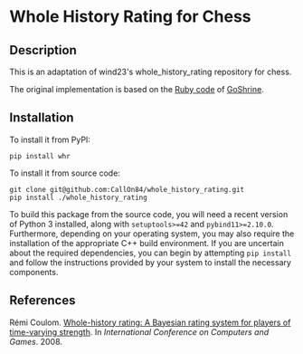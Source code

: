 Whole History Rating for Chess
====================

## Description

This is an adaptation of wind23's whole_history_rating repository for chess.

The original implementation is based on the [Ruby code](https://github.com/goshrine/whole_history_rating) of [GoShrine](http://goshrine.com).

## Installation

To install it from PyPI:

    pip install whr

To install it from source code:

    git clone git@github.com:CallOn84/whole_history_rating.git
    pip install ./whole_history_rating

To build this package from the source code, you will need a recent version of Python 3 installed, along with `setuptools>=42` and `pybind11>=2.10.0`. Furthermore, depending on your operating system, you may also require the installation of the appropriate C++ build environment. If you are uncertain about the required dependencies, you can begin by attempting `pip install` and follow the instructions provided by your system to install the necessary components.

## References

Rémi Coulom. [Whole-history rating: A Bayesian rating system for players of time-varying strength](https://www.remi-coulom.fr/WHR/WHR.pdf). In _International Conference on Computers and Games_. 2008.
